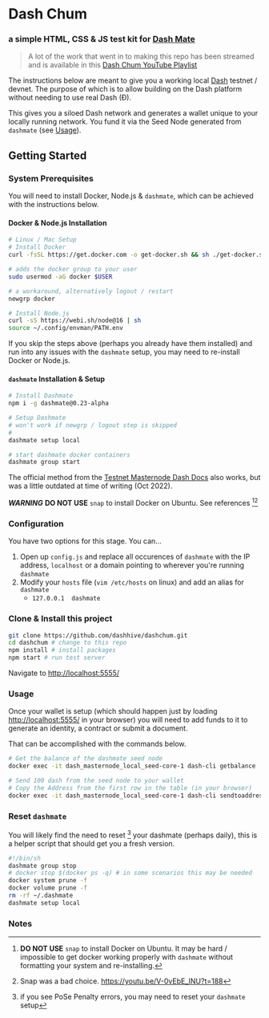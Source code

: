 # Dash Chum
### a simple HTML, CSS & JS test kit for [Dash Mate](https://github.com/dashpay/platform/tree/v0.23.0-alpha.7/packages/dashmate)

> A lot of the work that went in to making this repo has been streamed and is available in this [Dash Chum YouTube Playlist](https://youtube.com/playlist?list=PLYU0okGwK--I0xm22OqLl6wjGUTmx-afP)

The instructions below are meant to give you a working local [Dash](https://www.dash.org/) testnet / devnet. The purpose of which is to allow building on the Dash platform without needing to use real Dash (Ð).

This gives you a siloed Dash network and generates a wallet unique to your locally running network. You fund it via the Seed Node generated from `dashmate` (see [Usage](#usage)).


## Getting Started
### System Prerequisites
You will need to install Docker, Node.js & `dashmate`, which can be achieved with the instructions below.

#### Docker & Node.js Installation
```sh
# Linux / Mac Setup
# Install Docker
curl -fsSL https://get.docker.com -o get-docker.sh && sh ./get-docker.sh

# adds the docker group to your user
sudo usermod -aG docker $USER

# a workaround, alternatively logout / restart
newgrp docker

# Install Node.js
curl -sS https://webi.sh/node@16 | sh
source ~/.config/envman/PATH.env
```

If you skip the steps above (perhaps you already have them installed) and run into any issues with the `dashmate` setup, you may need to re-install Docker or Node.js.

#### `dashmate` Installation & Setup
```sh
# Install Dashmate
npm i -g dashmate@0.23-alpha

# Setup Dashmate
# won't work if newgrp / logout step is skipped
#
dashmate setup local

# start dashmate docker containers
dashmate group start
```
The official method from the [Testnet Masternode Dash Docs](https://docs.dash.org/en/stable/masternodes/setup-testnet.html?highlight=dashmate#dashmate-installation) also works, but was a little outdated at time of writing (Oct 2022).

***WARNING*** **DO NOT USE** `snap` to install Docker on Ubuntu. See references [^1][^2]


### Configuration
You have two options for this stage. You can...

1. Open up `config.js` and replace all occurences of `dashmate` with the IP address, `localhost` or a domain pointing to wherever you're running `dashmate`
2. Modify your `hosts` file (`vim /etc/hosts` on linux) and add an alias for `dashmate`
    - `127.0.0.1  dashmate`

### Clone & Install this project

```sh
git clone https://github.com/dashhive/dashchum.git
cd dashchum # change to this repo
npm install # install packages
npm start # run test server
```
Navigate to [http://localhost:5555/](http://localhost:5555/)

### Usage
Once your wallet is setup (which should happen just by loading [http://localhost:5555/](http://localhost:5555/) in your browser) you will need to add funds to it to generate an identity, a contract or submit a document.

That can be accomplished with the commands below.

```sh
# Get the balance of the dashmate seed node
docker exec -it dash_masternode_local_seed-core-1 dash-cli getbalance

# Send 100 dash from the seed node to your wallet
# Copy the Address from the first row in the table (in your browser)
docker exec -it dash_masternode_local_seed-core-1 dash-cli sendtoaddress "yMbdOiNzOCNKlJwj530ir7aJ4DtjFqVejz" 100
```

### Reset `dashmate`
You will likely find the need to reset [^3] your dashmate (perhaps daily), this is a helper script that should get you a fresh version.

```sh
#!/bin/sh
dashmate group stop
# docker stop $(docker ps -q) # in some scenarios this may be needed
docker system prune -f
docker volume prune -f
rm -rf ~/.dashmate
dashmate setup local
```

### Notes
[^1]: **DO NOT USE** `snap` to install Docker on Ubuntu. It may be hard / impossible to get docker working properly with `dashmate` without formatting your system and re-installing.

[^2]: Snap was a bad choice. https://youtu.be/V-0vEbE_INU?t=188

[^3]: if you see PoSe Penalty errors, you may need to reset your `dashmate` setup